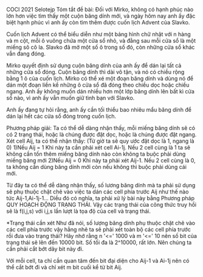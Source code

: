 COCI 2021 Selotejp
Tóm tắt đề bài: Đối với Mirko, không có hạnh phúc nào lớn hơn việc tìm thấy một cuộn băng dính mới, và ngày hôm nay anh ấy đặc biệt hạnh phúc vì anh ấy còn tìm thêm được cuốn lịch Advent của Slavko.

Cuốn lịch Advent có thể biểu diễn như một bảng hình chữ nhật với n hàng và m cột, mỗi ô vuông chứa một cửa sổ nhỏ, và đằng sau mỗi cửa sổ là một miếng sô cô la. Slavko đã mở một số ô trong số đó, còn những cửa sổ khác vẫn đang đóng.

Mirko quyết định sử dụng cuộn băng dính của anh ấy để dán lại tất cả những cửa sổ đóng. Cuộn băng dính thì dài vô tận, và nó có chiều rộng bằng 1 ô của cuốn lịch. Mirko có thể xé một đoạn băng dính và dùng nó để dán một đoạn liền kề những ô cửa sổ đã đóng theo chiều dọc hoặc chiều ngang. Anh ấy không muốn dán nhiều hơn một lớp băng dính lên bất kì cửa sổ nào, vì anh ấy vẫn muốn giữ tình bạn với Slavko.

Anh ấy đang tự hỏi rằng, anh ấy cần tối thiểu bao nhiêu mẩu băng dính để dán lại hết các cửa sổ đóng trong cuốn lịch.

Phương pháp giải:
Ta có thể dễ dàng nhận thấy, mỗi miếng băng dính sẽ có có 2 trạng thái, hoặc là chúng được đặt dọc, hoặc là chúng được đặt ngang.
Xét cell Aij, ta có thể nhận thấy:
(Từ giờ ta sẽ quy ước đặt dọc là 1, ngang là 0)
1)Nếu Aij = 1 
Khi này ta cần phải xét cell Ai-1j. Nếu 2 cell cùng là 1 ta sẽ không cần tốn thêm miếng băng dính nào còn không ta buộc phải dùng miếng băng mới
2)Nếu Aij = 0
Khi này ta phải xét Aij-1. Nếu 2 cell cùng là 0, ta không cần dùng băng dính mới còn nếu không thì buộc phải dùng cái mới.

Từ đây ta có thể dễ dàng nhận thấy, số lương băng dính mà ta phải sử dụng sẽ phụ thuộc chặt chẽ vào việc ta dán các cell phía trước Aij như thế nào tức Aij-1,Ai-1j-1... Diều đó có nghĩa, ta phải xử lý bài này bằng Phương pháp QUY HOẠCH ĐỘNG TRẠNG THÁI. Vậy các trạng thái của công thức truy hồi sẽ là f(i,j,s) với i,j,s lần lượt là tọa độ của cell và trạng thái.

*Trạng thái cần xét
Như đã nói, số lượng băng dính phụ thuộc chặt chẽ vào các cell phía trước vậy hẳng nhẽ ta sẽ phải xét toàn bộ các cell phía trước rồi đưa vào trạng thái? Hãy nhớ rằng n '<=' 1000 và m '<=' 10 nên số bit của trạng thái sẽ lên đến 10000 bit. Số tối đa là 2^10000, rất lớn. Nên chúng ta cần phải cắt bớt dãy bit này đi.

Với mỗi cell, ta chỉ cần quan tâm đến bit đại diện cho Aij-1 và Ai-1j nên có thể cắt bớt đi và chỉ xét m bit cuối kể từ bit Aij. 